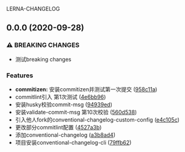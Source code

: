 LERNA-CHANGELOG
## 0.0.0 (2020-09-28)


### ⚠ BREAKING CHANGES

* 测试breaking changes

### Features

* **commitizen:** 安装commitizen并测试第一次提交 ([958c11a](https://github.com/qinzhiwei1993/lerna-changelog/commit/958c11a1f06c48d97bac208254ae7be7f761ab01))
* commitlint引入 第1次测试 ([4e6bb96](https://github.com/qinzhiwei1993/lerna-changelog/commit/4e6bb96476e0cf5195d50bbbd00f6ac56b695f24))
* 安装husky校验commit-msg ([94939ed](https://github.com/qinzhiwei1993/lerna-changelog/commit/94939eda024979ed03d8409fcacc207d04812644))
* 安装validate-commit-msg 第10次校验 ([560d538](https://github.com/qinzhiwei1993/lerna-changelog/commit/560d5384a9f76e10141b5202486da479b09e8ad5))
* 引入他人fork的conventional-changelog-custom-config ([e4c105c](https://github.com/qinzhiwei1993/lerna-changelog/commit/e4c105c493216467009a35cc2933ba52b7897b3d))
* 更改部分commitlint配置 ([4527a3b](https://github.com/qinzhiwei1993/lerna-changelog/commit/4527a3b9008f50b21deff250be49aea0624e8dfa))
* 添加conventional-changelog ([a3b8ad4](https://github.com/qinzhiwei1993/lerna-changelog/commit/a3b8ad46d8dd4ef81789a0aa414ac58da60b7ec1))
* 项目安装conventional-changelog-cli ([79ffb62](https://github.com/qinzhiwei1993/lerna-changelog/commit/79ffb62890b194fb21754496b4168f1cf1afdfbe))
